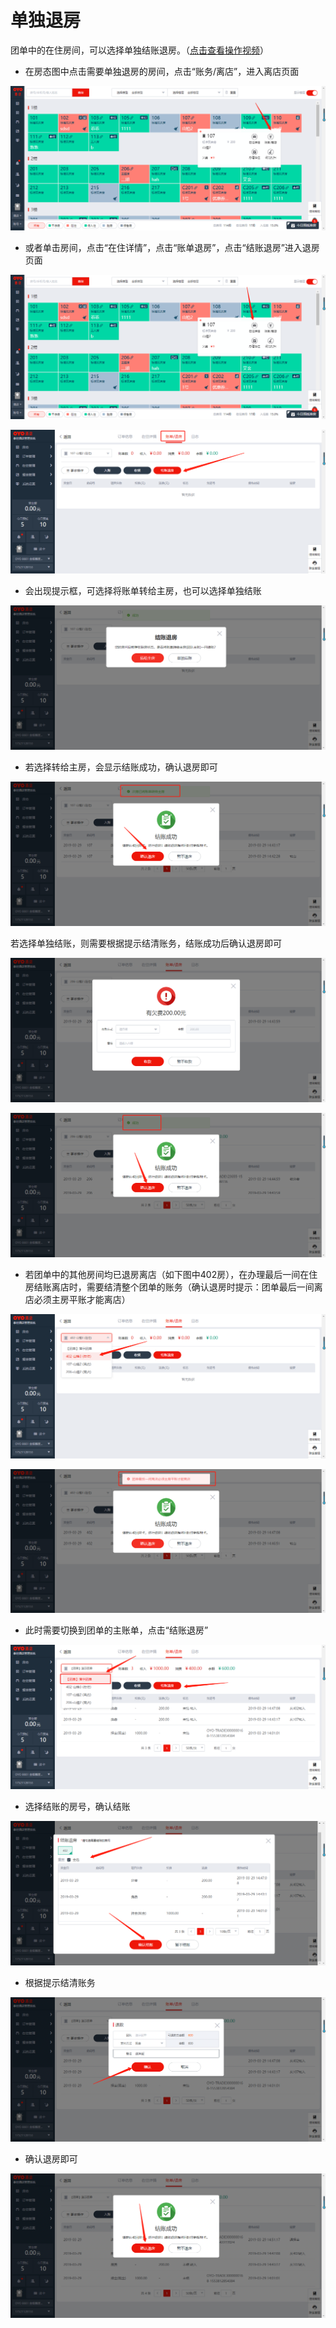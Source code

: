 # 单独退房

团单中的在住房间，可以选择单独结账退房。（[点击查看操作视频](http://crs-pms-vidio.oss-cn-beijing.aliyuncs.com/%E9%80%90%E4%B8%80%E9%80%80%E6%88%BF.mp4)）

* 在房态图中点击需要单独退房的房间，点击“账务/离店”，进入离店页面

![](../../../.gitbook/assets/image%20%28662%29.png)

* 或者单击房间，点击“在住详情”，点击“账单退房”，点击“结账退房”进入退房页面

![](../../../.gitbook/assets/image%20%28388%29.png)

![](../../../.gitbook/assets/image%20%28160%29.png)

* 会出现提示框，可选择将账单转给主房，也可以选择单独结账

![](../../../.gitbook/assets/image%20%2824%29.png)

* 若选择转给主房，会显示结账成功，确认退房即可

![](../../../.gitbook/assets/image%20%28549%29.png)

若选择单独结账，则需要根据提示结清账务，结账成功后确认退房即可

![](../../../.gitbook/assets/image%20%28663%29.png)

![](../../../.gitbook/assets/image%20%28566%29.png)

* 若团单中的其他房间均已退房离店（如下图中402房），在办理最后一间在住房结账离店时，需要结清整个团单的账务（确认退房时提示：团单最后一间离店必须主房平账才能离店）

![](../../../.gitbook/assets/image%20%28387%29.png)

![](../../../.gitbook/assets/image%20%28398%29.png)

* 此时需要切换到团单的主账单，点击“结账退房”

![](../../../.gitbook/assets/image%20%28494%29.png)

* 选择结账的房号，确认结账

![](../../../.gitbook/assets/image%20%28599%29.png)

* 根据提示结清账务

![](../../../.gitbook/assets/image%20%28482%29.png)

* 确认退房即可

![](../../../.gitbook/assets/image%20%28352%29.png)



